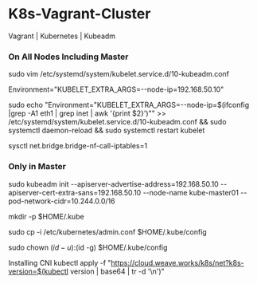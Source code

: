 # K8s-Vagrant-Cluster
Vagrant | Kubernetes | Kubeadm

### On All Nodes Including Master

sudo vim /etc/systemd/system/kubelet.service.d/10-kubeadm.conf

Environment="KUBELET_EXTRA_ARGS=--node-ip=192.168.50.10"

sudo echo "Environment="KUBELET_EXTRA_ARGS=--node-ip=$(ifconfig |grep -A1 eth1 | grep inet | awk '{print $2}')"" >> /etc/systemd/system/kubelet.service.d/10-kubeadm.conf && sudo systemctl daemon-reload && sudo systemctl restart kubelet

sysctl net.bridge.bridge-nf-call-iptables=1

### Only in Master
sudo kubeadm init --apiserver-advertise-address=192.168.50.10 --apiserver-cert-extra-sans=192.168.50.10 --node-name kube-master01 --pod-network-cidr=10.244.0.0/16

mkdir -p $HOME/.kube

sudo cp -i /etc/kubernetes/admin.conf $HOME/.kube/config

sudo chown $(id -u):$(id -g) $HOME/.kube/config

Installing CNI
kubectl apply -f "https://cloud.weave.works/k8s/net?k8s-version=$(kubectl version | base64 | tr -d '\n')"
